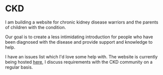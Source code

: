 # CKD
 I am building a website for chronic kidney disease warriors and the parents of children with the condition.

Our goal is to create a less intimidating introduction for people who have been diagnosed with the disease and provide support and knowledge to help.

I have an issues list which I'd love some help with. The website is currently being hosted [here](http://ckd.azurewebsites.net/), I discuss requirements with the CKD community on a regular basis.
